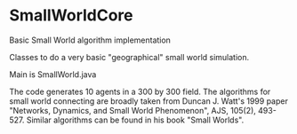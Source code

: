 SmallWorldCore
==============

Basic Small World algorithm implementation

Classes to do a very basic "geographical" small world simulation.

Main is SmallWorld.java

The code generates 10 agents in a 300 by 300 field. The algorithms 
for small world connecting are broadly taken from Duncan J. Watt's 1999 paper 
"Networks, Dynamics, and Small World Phenomenon", AJS, 105(2), 493-527. 
Similar algorithms can be found in his book "Small Worlds".
